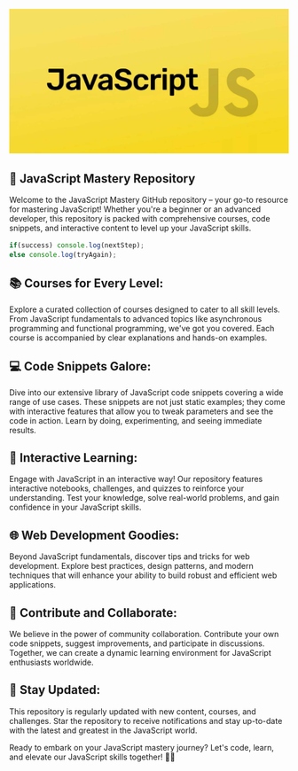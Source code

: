 ![js](/assets/javascript.jpg)

## 🚀 JavaScript Mastery Repository

Welcome to the JavaScript Mastery GitHub repository – your go-to resource for mastering JavaScript! Whether you're a beginner or an advanced developer, this repository is packed with comprehensive courses, code snippets, and interactive content to level up your JavaScript skills.

```js
if(success) console.log(nextStep);
else console.log(tryAgain);
```

## 📚 Courses for Every Level:
Explore a curated collection of courses designed to cater to all skill levels. From JavaScript fundamentals to advanced topics like asynchronous programming and functional programming, we've got you covered. Each course is accompanied by clear explanations and hands-on examples.

## 💻 Code Snippets Galore:
Dive into our extensive library of JavaScript code snippets covering a wide range of use cases. These snippets are not just static examples; they come with interactive features that allow you to tweak parameters and see the code in action. Learn by doing, experimenting, and seeing immediate results.

## 🔗 Interactive Learning:
Engage with JavaScript in an interactive way! Our repository features interactive notebooks, challenges, and quizzes to reinforce your understanding. Test your knowledge, solve real-world problems, and gain confidence in your JavaScript skills.

## 🌐 Web Development Goodies:
Beyond JavaScript fundamentals, discover tips and tricks for web development. Explore best practices, design patterns, and modern techniques that will enhance your ability to build robust and efficient web applications.

## 🚧 Contribute and Collaborate:
We believe in the power of community collaboration. Contribute your own code snippets, suggest improvements, and participate in discussions. Together, we can create a dynamic learning environment for JavaScript enthusiasts worldwide.

## 🚨 Stay Updated:
This repository is regularly updated with new content, courses, and challenges. Star the repository to receive notifications and stay up-to-date with the latest and greatest in the JavaScript world.

Ready to embark on your JavaScript mastery journey? Let's code, learn, and elevate our JavaScript skills together! 🚀✨